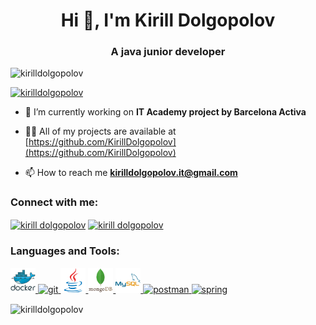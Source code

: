<h1 align="center">Hi 👋, I'm Kirill Dolgopolov</h1>
<h3 align="center">A java junior developer</h3>

<p align="left"> <img src="https://komarev.com/ghpvc/?username=kirilldolgopolov&label=Profile%20views&color=0e75b6&style=flat" alt="kirilldolgopolov" /> </p>

<p align="left"> <a href="https://github.com/ryo-ma/github-profile-trophy"><img src="https://github-profile-trophy.vercel.app/?username=kirilldolgopolov" alt="kirilldolgopolov" /></a> </p>

- 🔭 I’m currently working on **IT Academy project by Barcelona Activa**

- 👨‍💻 All of my projects are available at [https://github.com/KirillDolgopolov](https://github.com/KirillDolgopolov)

- 📫 How to reach me **kirilldolgopolov.it@gmail.com**

<h3 align="left">Connect with me:</h3>
<p align="left">
<a href="https://www.linkedin.com/in/kirill-dolgopolov-076601202" target="blank"><img align="center" src="https://raw.githubusercontent.com/rahuldkjain/github-profile-readme-generator/master/src/images/icons/Social/linked-in-alt.svg" alt="kirill dolgopolov" height="30" width="40" /></a>
<a href="https://fb.com/kirill dolgopolov" target="blank"><img align="center" src="https://raw.githubusercontent.com/rahuldkjain/github-profile-readme-generator/master/src/images/icons/Social/facebook.svg" alt="kirill dolgopolov" height="30" width="40" /></a>
</p>

<h3 align="left">Languages and Tools:</h3>
<p align="left"> <a href="https://www.docker.com/" target="_blank" rel="noreferrer"> <img src="https://raw.githubusercontent.com/devicons/devicon/master/icons/docker/docker-original-wordmark.svg" alt="docker" width="40" height="40"/> </a> <a href="https://git-scm.com/" target="_blank" rel="noreferrer"> <img src="https://www.vectorlogo.zone/logos/git-scm/git-scm-icon.svg" alt="git" width="40" height="40"/> </a> <a href="https://www.java.com" target="_blank" rel="noreferrer"> <img src="https://raw.githubusercontent.com/devicons/devicon/master/icons/java/java-original.svg" alt="java" width="40" height="40"/> </a> <a href="https://www.mongodb.com/" target="_blank" rel="noreferrer"> <img src="https://raw.githubusercontent.com/devicons/devicon/master/icons/mongodb/mongodb-original-wordmark.svg" alt="mongodb" width="40" height="40"/> </a> <a href="https://www.mysql.com/" target="_blank" rel="noreferrer"> <img src="https://raw.githubusercontent.com/devicons/devicon/master/icons/mysql/mysql-original-wordmark.svg" alt="mysql" width="40" height="40"/> </a> <a href="https://postman.com" target="_blank" rel="noreferrer"> <img src="https://www.vectorlogo.zone/logos/getpostman/getpostman-icon.svg" alt="postman" width="40" height="40"/> </a> <a href="https://spring.io/" target="_blank" rel="noreferrer"> <img src="https://www.vectorlogo.zone/logos/springio/springio-icon.svg" alt="spring" width="40" height="40"/> </a> </p>

<p><img align="center" src="https://github-readme-stats.vercel.app/api/top-langs?username=kirilldolgopolov&show_icons=true&locale=en&layout=compact" alt="kirilldolgopolov" /></p>

